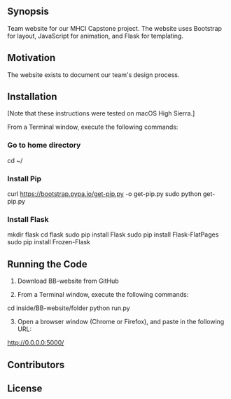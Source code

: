 ## Synopsis

Team website for our MHCI Capstone project.  The website uses Bootstrap for layout, JavaScript for animation, and Flask for templating.

## Motivation

The website exists to document our team's design process.

## Installation

[Note that these instructions were tested on macOS High Sierra.]

From a Terminal window, execute the following commands:

### Go to home directory
cd ~/

### Install Pip
curl https://bootstrap.pypa.io/get-pip.py -o get-pip.py
sudo python get-pip.py

### Install Flask
mkdir flask
cd flask
sudo pip install Flask
sudo pip install Flask-FlatPages
sudo pip install Frozen-Flask

## Running the Code
1. Download BB-website from GitHub

2. From a Terminal window, execute the following commands:

cd inside/BB-website/folder
python run.py

3. Open a browser window (Chrome or Firefox), and paste in the following URL:

http://0.0.0.0:5000/

## Contributors


## License
